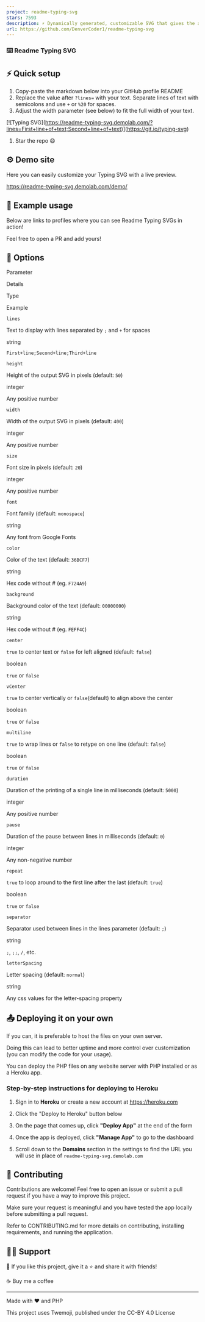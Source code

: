 ```yaml
---
project: readme-typing-svg
stars: 7593
description: ⚡ Dynamically generated, customizable SVG that gives the appearance of typing and deleting text for use on your profile page, repositories, or website.
url: https://github.com/DenverCoder1/readme-typing-svg
---
```


### ⌨️ Readme Typing SVG

⚡ Quick setup
-------------

1.  Copy-paste the markdown below into your GitHub profile README
2.  Replace the value after `?lines=` with your text. Separate lines of text with semicolons and use `+` or `%20` for spaces.
3.  Adjust the width parameter (see below) to fit the full width of your text.

\[!\[Typing SVG\](https://readme-typing-svg.demolab.com/?lines=First+line+of+text;Second+line+of+text)\](https://git.io/typing-svg)

1.  Star the repo 😄

⚙ Demo site
-----------

Here you can easily customize your Typing SVG with a live preview.

https://readme-typing-svg.demolab.com/demo/

🚀 Example usage
----------------

Below are links to profiles where you can see Readme Typing SVGs in action!

Feel free to open a PR and add yours!

🔧 Options
----------

Parameter

Details

Type

Example

`lines`

Text to display with lines separated by `;` and `+` for spaces

string

`First+line;Second+line;Third+line`

`height`

Height of the output SVG in pixels (default: `50`)

integer

Any positive number

`width`

Width of the output SVG in pixels (default: `400`)

integer

Any positive number

`size`

Font size in pixels (default: `20`)

integer

Any positive number

`font`

Font family (default: `monospace`)

string

Any font from Google Fonts

`color`

Color of the text (default: `36BCF7`)

string

Hex code without # (eg. `F724A9`)

`background`

Background color of the text (default: `00000000`)

string

Hex code without # (eg. `FEFF4C`)

`center`

`true` to center text or `false` for left aligned (default: `false`)

boolean

`true` or `false`

`vCenter`

`true` to center vertically or `false`(default) to align above the center

boolean

`true` or `false`

`multiline`

`true` to wrap lines or `false` to retype on one line (default: `false`)

boolean

`true` or `false`

`duration`

Duration of the printing of a single line in milliseconds (default: `5000`)

integer

Any positive number

`pause`

Duration of the pause between lines in milliseconds (default: `0`)

integer

Any non-negative number

`repeat`

`true` to loop around to the first line after the last (default: `true`)

boolean

`true` or `false`

`separator`

Separator used between lines in the lines parameter (default: `;`)

string

`;`, `;;`, `/`, etc.

`letterSpacing`

Letter spacing (default: `normal`)

string

Any css values for the letter-spacing property

📤 Deploying it on your own
---------------------------

If you can, it is preferable to host the files on your own server.

Doing this can lead to better uptime and more control over customization (you can modify the code for your usage).

You can deploy the PHP files on any website server with PHP installed or as a Heroku app.

### Step-by-step instructions for deploying to Heroku

1.  Sign in to **Heroku** or create a new account at https://heroku.com
2.  Click the "Deploy to Heroku" button below

1.  On the page that comes up, click **"Deploy App"** at the end of the form
2.  Once the app is deployed, click **"Manage App"** to go to the dashboard
3.  Scroll down to the **Domains** section in the settings to find the URL you will use in place of `readme-typing-svg.demolab.com`

🤗 Contributing
---------------

Contributions are welcome! Feel free to open an issue or submit a pull request if you have a way to improve this project.

Make sure your request is meaningful and you have tested the app locally before submitting a pull request.

Refer to CONTRIBUTING.md for more details on contributing, installing requirements, and running the application.

🙋‍♂️ Support
-------------

💙 If you like this project, give it a ⭐ and share it with friends!

☕ Buy me a coffee

* * *

Made with ❤️ and PHP

This project uses Twemoji, published under the CC-BY 4.0 License
